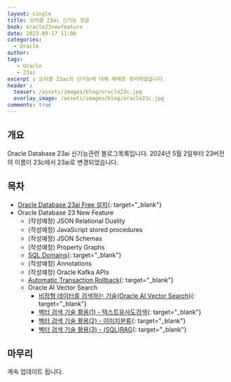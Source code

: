 ```yaml
---
layout: single
title: 오라클 23ai 신기능 모음 
book: oracle23newfeature
date: 2023-09-17 11:00
categories: 
  - Oracle
author: 
tags: 
   - Oracle
   - 23ai
excerpt : 오라클 23ai의 신기능에 대해 예제로 정리하였습니다.
header :
  teaser: /assets/images/blog/oracle23c.jpg
  overlay_image: /assets/images/blog/oracle23c.jpg
comments: true
---
```


## 개요 
Oracle Database 23ai 신기능관련 블로그목록입니다.
2024년 5월 2일부터 23버전의 이름이 23c에서 23ai로 변경되었습니다.

## 목차

- [Oracle Database 23ai Free 설치](/blog/oracle/how-to-install-oracle23cfree/){: target="_blank"}
- Oracle Database 23 New Feature
  - (작성예정) JSON Relational Duality
  - (작성예정) JavaScript stored procedures
  - (작성예정) JSON Schemas
  - (작성예정) Property Graphs
  - [SQL Domains](/blog/oracle/23c-sql-domain/){: target="_blank"}
  - (작성예정) Annotations
  - (작성예정) Oracle Kafka APIs
  - [Automatic Transaction Rollback](/blog/oracle/23c-automatic-transaction-rollback/){: target="_blank"}
  - Oracle AI Vector Search
    - [비정형 데이터를 검색하는 기술(Oracle AI Vector Search)](/blog/oracle/introducing-oracle-ai-vector-search/){: target="_blank"}
    - [벡터 검색 기술 활용(1) - 텍스트유사도검색](/blog/oracle/how-to-use-oracle-ai-vector-search/){: target="_blank"}
    - [벡터 검색 기술 활용(2) - 이미지분류](/blog/oracle/how-to-image-classification-with-vs/){: target="_blank"}
    - [벡터 검색 기술 활용(3) - (SQL)RAG](/blog/oracle/how-to-use-sqlrag-on-oracle-aivs/){: target="_blank"}

## 마무리 
계속 업데이트 됩니다.